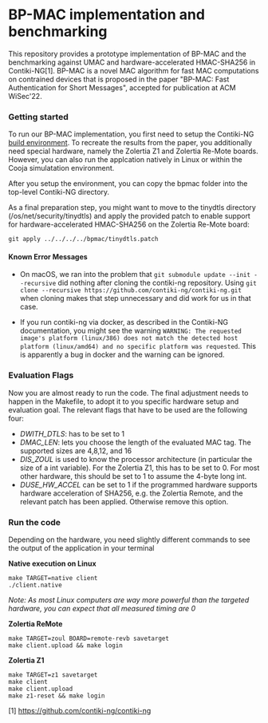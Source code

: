 # BP-MAC implementation and benchmarking

This repository provides a prototype implementation of BP-MAC and the benchmarking against UMAC and hardware-accelerated HMAC-SHA256 in Contiki-NG[1]. BP-MAC is a novel MAC algorithm for fast MAC computations on contrained devices that is proposed in the paper "BP-MAC: Fast Authentication for Short Messages", accepted for publication at ACM WiSec'22.

### Getting started

To run our BP-MAC implementation, you first need to setup the Contiki-NG [build environment](https://github.com/contiki-ng/contiki-ng/wiki). To recreate the results from the paper, you additionally need special hardware, namely the Zolertia Z1 and Zolertia Re-Mote boards. However, you can also run the applcation natively in Linux or within the Cooja simulatation environment.

After you setup the environment, you can copy the bpmac folder into the top-level Contiki-NG directory. 

As a final preparation step, you might want to move to the tinydtls directory (<contiki-ng>/os/net/security/tinydtls) and apply the provided patch to enable support for hardware-accelerated HMAC-SHA256 on the Zolertia Re-Mote board:
```
git apply ../../../../bpmac/tinydtls.patch

```
#### Known Error Messages

* On macOS, we ran into the problem that `git submodule update --init --recursive` did nothing after cloning the contiki-ng repository. Using `git clone --recursive https://github.com/contiki-ng/contiki-ng.git` when cloning makes that step unnecessary and did work for us in that case.

* If you run contiki-ng via docker, as described in the Contiki-NG documentation, you might see the warning `WARNING: The requested image's platform (linux/386) does not match the detected host platform (linux/amd64) and no specific platform was requested`. This is apparently a bug in docker and the warning can be ignored.

### Evaluation Flags

Now you are almost ready to run the code. The final adjustment needs to happen in the Makefile, to adopt it to you specific hardware setup and evaluation goal. The relevant flags that have to be used are the following four:

 - *DWITH_DTLS*: has to be set to 1
 - *DMAC_LEN*: lets you choose the length of the evaluated MAC tag. The supported sizes are 4,8,12, and 16
 - *DIS_ZOUL* is used to know the processor architecture (in particular the size of a int variable). For the Zolertia Z1, this has to be set to 0. For most other hardware, this should be set to 1 to assume the 4-byte long int.
 - *DUSE_HW_ACCEL* can be set to 1 if the programmed hardware supports hardware acceleration of SHA256, e.g. the Zolertia Remote, and the relevant patch has been applied. Otherwise remove this option. 

### Run the code 

Depending on the hardware, you need slightly different commands to see the output of the application in your terminal


**Native execution on Linux**
```
make TARGET=native client
./client.native
```
*Note: As most Linux computers are way more powerful than the targeted hardware, you can expect that all measured timing are 0*

**Zolertia ReMote**
```
make TARGET=zoul BOARD=remote-revb savetarget
make client.upload && make login
```

**Zolertia Z1**
```
make TARGET=z1 savetarget
make client
make client.upload
make z1-reset && make login
```


[1] https://github.com/contiki-ng/contiki-ng
